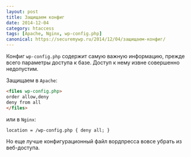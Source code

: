 ```yaml
---
layout: post
title: Защищаем конфиг
date: 2014-12-04
category: htaccess
tags: [Apache, Nginx, wp-config.php]
canonical: https://securemywp.ru/2014/12/04/защищаем-конфиг/
---
```


Конфиг `wp-config.php` содержит самую важную информацию, прежде всего параметры доступа к базе. Доступ к нему извне совершенно недопустим.

Защищаем в `Apache`:

```html
<files wp-config.php>
order allow,deny
deny from all
</files>
```

или в `Nginx`:

```
location = /wp-config.php { deny all; }
```

Но еще лучше конфигурационный файл вордпресса вовсе убрать из веб-доступа.
